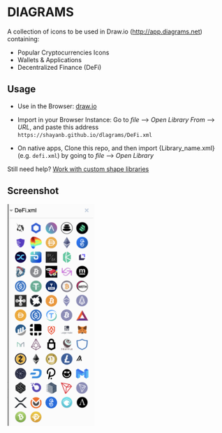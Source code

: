 # DlAGRAMS

A collection of icons to be used in Draw.io (http://app.diagrams.net) containing:

- Popular Cryptocurrencies Icons
- Wallets & Applications
- Decentralized Finance (DeFi)


## Usage

- Use in the Browser: [draw.io](https://app.diagrams.net/?splash=0&clibs=Uhttps%3A%2F%2Fshayanb.github.io%2Fdlagrams%2FDeFi.xml)


- Import in your Browser Instance: Go to *file* --> *Open Library From* --> *URL*, and paste this address `https://shayanb.github.io/dlagrams/DeFi.xml`


- On native apps, Clone this repo, and then import {Library_name.xml} (e.g. `defi.xml`) by going to *file* --> *Open Library*

Still need help? [Work with custom shape libraries](https://desk.draw.io/support/solutions/articles/16000067790-work-with-custom-shape-libraries)

## Screenshot

<img src="./screenshot.png" alt="screenshot" width="200"/>
